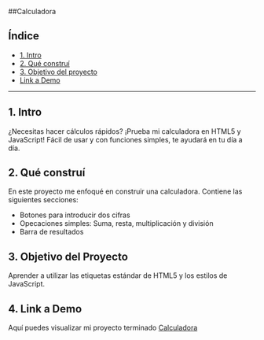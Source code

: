 ##Calculadora
## **Índice**

* [1. Intro](https://github.com/xerenirangel/conacion-google/blob/main/README.md#1-intro)
* [2. Qué construí](https://github.com/xerenirangel/conacion-google/blob/main/README.md#2-qu%C3%A9-constru%C3%AD)
* [3. Objetivo del proyecto](https://github.com/xerenirangel/conacion-google/blob/main/README.md#3-objetivo-del-proyecto)
* [Link a Demo](https://github.com/xerenirangel/conacion-google/blob/main/README.md#4-link-a-demo)

****

## 1. Intro
¿Necesitas hacer cálculos rápidos? ¡Prueba mi calculadora en HTML5 y JavaScript! Fácil de usar y con funciones simples, te ayudará en tu día a día.


## 2. Qué construí

En este proyecto me enfoqué en construir una calculadora. Contiene las siguientes secciones:

* Botones para introducir dos cifras
* Opecaciones simples: Suma, resta, multiplicación y división
* Barra de resultados

## 3. Objetivo del Proyecto
Aprender a utilizar las etiquetas estándar de HTML5 y los estilos de JavaScript.

## 4. Link a Demo
Aquí puedes visualizar mi proyecto terminado [Calculadora](https://calculadoraxereniran.netlify.app) 
